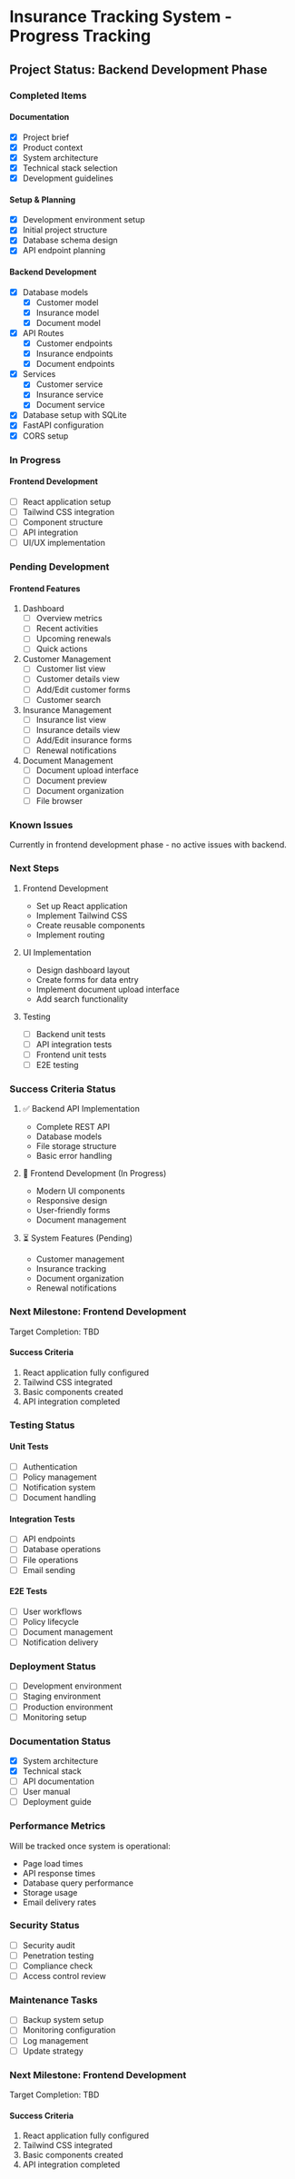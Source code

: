 # Insurance Tracking System - Progress Tracking

## Project Status: Backend Development Phase

### Completed Items

#### Documentation
- [x] Project brief
- [x] Product context
- [x] System architecture
- [x] Technical stack selection
- [x] Development guidelines

#### Setup & Planning
- [x] Development environment setup
- [x] Initial project structure
- [x] Database schema design
- [x] API endpoint planning

#### Backend Development
- [x] Database models
  - [x] Customer model
  - [x] Insurance model
  - [x] Document model
- [x] API Routes
  - [x] Customer endpoints
  - [x] Insurance endpoints
  - [x] Document endpoints
- [x] Services
  - [x] Customer service
  - [x] Insurance service
  - [x] Document service
- [x] Database setup with SQLite
- [x] FastAPI configuration
- [x] CORS setup

### In Progress

#### Frontend Development
- [ ] React application setup
- [ ] Tailwind CSS integration
- [ ] Component structure
- [ ] API integration
- [ ] UI/UX implementation

### Pending Development

#### Frontend Features
1. Dashboard
   - [ ] Overview metrics
   - [ ] Recent activities
   - [ ] Upcoming renewals
   - [ ] Quick actions

2. Customer Management
   - [ ] Customer list view
   - [ ] Customer details view
   - [ ] Add/Edit customer forms
   - [ ] Customer search

3. Insurance Management
   - [ ] Insurance list view
   - [ ] Insurance details view
   - [ ] Add/Edit insurance forms
   - [ ] Renewal notifications

4. Document Management
   - [ ] Document upload interface
   - [ ] Document preview
   - [ ] Document organization
   - [ ] File browser

### Known Issues
Currently in frontend development phase - no active issues with backend.

### Next Steps
1. Frontend Development
   - Set up React application
   - Implement Tailwind CSS
   - Create reusable components
   - Implement routing

2. UI Implementation
   - Design dashboard layout
   - Create forms for data entry
   - Implement document upload interface
   - Add search functionality

3. Testing
   - [ ] Backend unit tests
   - [ ] API integration tests
   - [ ] Frontend unit tests
   - [ ] E2E testing

### Success Criteria Status
1. ✅ Backend API Implementation
   - Complete REST API
   - Database models
   - File storage structure
   - Basic error handling

2. 🔄 Frontend Development (In Progress)
   - Modern UI components
   - Responsive design
   - User-friendly forms
   - Document management

3. ⏳ System Features (Pending)
   - Customer management
   - Insurance tracking
   - Document organization
   - Renewal notifications

### Next Milestone: Frontend Development
Target Completion: TBD

#### Success Criteria
1. React application fully configured
2. Tailwind CSS integrated
3. Basic components created
4. API integration completed

### Testing Status

#### Unit Tests
- [ ] Authentication
- [ ] Policy management
- [ ] Notification system
- [ ] Document handling

#### Integration Tests
- [ ] API endpoints
- [ ] Database operations
- [ ] File operations
- [ ] Email sending

#### E2E Tests
- [ ] User workflows
- [ ] Policy lifecycle
- [ ] Document management
- [ ] Notification delivery

### Deployment Status
- [ ] Development environment
- [ ] Staging environment
- [ ] Production environment
- [ ] Monitoring setup

### Documentation Status
- [x] System architecture
- [x] Technical stack
- [ ] API documentation
- [ ] User manual
- [ ] Deployment guide

### Performance Metrics
Will be tracked once system is operational:
- Page load times
- API response times
- Database query performance
- Storage usage
- Email delivery rates

### Security Status
- [ ] Security audit
- [ ] Penetration testing
- [ ] Compliance check
- [ ] Access control review

### Maintenance Tasks
- [ ] Backup system setup
- [ ] Monitoring configuration
- [ ] Log management
- [ ] Update strategy

### Next Milestone: Frontend Development
Target Completion: TBD

#### Success Criteria
1. React application fully configured
2. Tailwind CSS integrated
3. Basic components created
4. API integration completed 